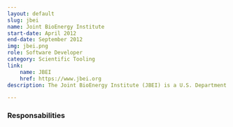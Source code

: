 ```yaml
---
layout: default
slug: jbei
name: Joint BioEnergy Institute
start-date: April 2012
end-date: September 2012
img: jbei.png
role: Software Developer
category: Scientific Tooling
link:
    name: JBEI
    href: https://www.jbei.org
description: The Joint BioEnergy Institute (JBEI) is a U.S. Department of Energy (DOE) Bioenergy Research Center dedicated to developing advanced biofuels—liquid fuels derived from the solar energy stored in plant biomass that can replace gasoline, diesel and jet fuels.

---
```


### Responsabilities
